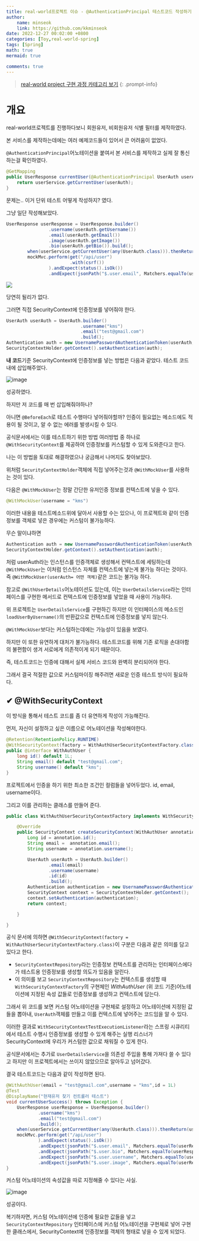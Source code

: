```yaml
---
title: real-world프로젝트 이슈 - @AuthenticationPrincipal 테스트코드 작성하기
author: 
    name: minseok
    link: https://github.com/kkminseok
date: 2022-12-27 00:02:00 +0800
categories: [Toy,real-world-spring]
tags: [Spring]
math: true
mermaid: true

comments: true
---
```


> [real-world project 구현 과정 카테고리 보기](https://kkminseok.github.io/categories/real-world-spring/)
{: .prompt-info}


# 개요

real-world프로젝트를 진행하다보니 회원유저, 비회원유저 식별 필터를 제작하였다.

본 서비스를 제작하는데에는 여러 예제코드들이 있어서 큰 어려움이 없었다.

`@AuthenticationPrincipal`어노테이션을 붙여서 본 서비스를 제작하고 실제 잘 통신하는걸 확인하였다.

```java
@GetMapping
public UserResponse currentUser(@AuthenticationPrincipal UserAuth userAuth) {
    return userService.getCurrentUser(userAuth);
}
```

문제는.. 이거 단위 테스트 어떻게 작성하지? 였다.

그냥 일단 작성해보았다.

```java
UserResponse userResponse = UserResponse.builder()
                .username(userAuth.getUsername())
                .email(userAuth.getEmail())
                .image(userAuth.getImage())
                .bio(userAuth.getBio()).build();
        when(userService.getCurrentUser(any(UserAuth.class))).thenReturn(userResponse);
        mockMvc.perform(get("/api/user")
                        .with(csrf())
                ).andExpect(status().isOk())
                .andExpect(jsonPath("$.user.email", Matchers.equalTo(userResponse.getEmail())))
```

![](https://user-images.githubusercontent.com/30401054/191190887-c50fff56-f6ec-4353-8fc4-fe9b35657bf7.png)

당연히 될리가 없다.

그러면 직접 SecurityContext에 인증정보를 넣어줘야 한다.

```java
UserAuth userAuth = UserAuth.builder()
                            .username("kms")
                            .email("test@gmail.com")
                            .build();
Authentication auth = new UsernamePasswordAuthenticationToken(userAuth, "", null);
SecurityContextHolder.getContext().setAuthentication(auth);
```

**내 코드**기준 SecurityContext에 인증정보를 넣는 방법은 다음과 같았다. 테스트 코드내에 삽입해주었다.

![image](https://user-images.githubusercontent.com/30401054/209621579-9e67d839-7c51-4ffb-874e-17ab5f501a7c.png)

성공하였다.

하지만 저 코드를 매 번 삽입해줘야하나?

아니면 `@BeforeEach`로 테스트 수행마다 넣어줘야할까? 인증이 필요없는 메소드에도 적용이 될 것이고, 알 수 없는 에러를 발생시킬 수 있다.

공식문서에서는 이를 테스트하기 위한 방법 여러방법 중 하나로 `@WithSecurityContext`를 제공하여 인증정보를 커스텀할 수 있게 도와준다고 한다.

나는 이 방법을 토대로 해결하였으나 궁금해서 나머지도 찾아보았다.

위처럼 `SecurityContextHolder`객체에 직접 넣어주는것과 `@WithMockUser`를 사용하는 것이 있다.

다음은 `@WithMockUser`는 정말 간단한 유저인증 정보를 컨텍스트에 넣을 수 있다.

```java
@WithMockUser(username = "kms")
```

이러한 내용을 테스트메소드위에 달아서 사용할 수는 있으나, 이 프로젝트와 같이 인증정보를 객체로 넣은 경우에는 커스텀이 불가능하다.

무슨 말이냐하면

```java
Authentication auth = new UsernamePasswordAuthenticationToken(userAuth, "", null);
SecurityContextHolder.getContext().setAuthentication(auth);
```

처럼 userAuth라는 인스턴스를 인증객체로 생성해서 컨텍스트에 세팅하는데 `@WithMockUser`는 이처럼 인스턴스 자체를 컨텍스트에 넣는게 불가능 하다는 것이다. 즉 `@WithMockUser(userAuth= 어떤 객체)`같은 코드는 불가능 하다.

참고로 `@WithUserDetails`어노테이션도 있는데, 이는 `UserDetailsService`라는 인터페이스를 구현한 메서드로 컨텍스트에 인증정보를 넣었을 때 사용이 가능하다.

위 프로젝트는 `UserDetailsService`를 구현하긴 하지만 이 인터페이스의 메소드인 `loadUserByUsername()`의 반환값으로 컨텍스트에 인증정보를 넣지 않는다.

`@WithMockUser`보다는 커스텀하는데에는 가능성이 있음을 보였다. 

하지만 이 또한 유연하게 대처가 불가능하다. 테스트코드를 위해 기존 로직을 손대야함의 불편함이 생겨 서로에게 의존적이게 되기 때문이다.

즉, 테스트코드는 인증에 대해서 실제 서비스 코드와 완벽히 분리되어야 한다.

그래서 결국 적절한 값으로 커스텀마이징 해주려면 새로운 인증 테스트 방식이 필요하다.

## ✔ @WithSecurityContext

이 방식을 통해서 테스트 코드를 좀 더 유연하게 작성이 가능해진다.

먼저, 자신이 설정하고 싶은 이름으로 어노테이션을 작성해야한다. 

```java
@Retention(RetentionPolicy.RUNTIME)
@WithSecurityContext(factory = WithAuthUserSecurityContextFactory.class)
public @interface WithAuthUser {
    long id() default 1L;
    String email() default "test@gmail.com";
    String username() default "kms";
}
```

프로젝트에서 인증을 하기 위한 최소한 조건인 컬럼들을 넣어두었다. id, email, username이다.

그리고 이를 관리하는 클래스를 만들어 준다.

```java
public class WithAuthUserSecurityContextFactory implements WithSecurityContextFactory<WithAuthUser> {

    @Override
    public SecurityContext createSecurityContext(WithAuthUser annotation) {
        Long id = annotation.id();
        String email =  annotation.email();
        String username = annotation.username();

        UserAuth userAuth = UserAuth.builder()
                .email(email)
                .username(username)
                .id(id)
                .build();
        Authentication authentication = new UsernamePasswordAuthenticationToken(userAuth,"",null);
        SecurityContext context = SecurityContextHolder.getContext();
        context.setAuthentication(authentication);
        return context;

    }

}

```


공식 문서에 의하면 `@WithSecurityContext(factory = WithAuthUserSecurityContextFactory.class)`이 구분은 다음과 같은 의미를 담고 있다고 한다.

- `SecurityContextRepository`라는 인증정보 컨텍스트를 관리하는 인터페이스에다가 테스트용 인증정보를 생성할 의도가 있음을 알린다.
- 이 의미를 보고 `SecurityContextRepository`는 컨텍스트를 생성할 때 `WithSecurityContextFactory`의 구현체인 *WithAuthUser* (위 코드 기준)어노테이션에 지정된 속성 값들로 인증정보를 생성하고 컨텍스트에 담는다.

그래서 위 코드를 보면 커스텀 어노테이션을 구현체로 설정하고 어노테이션에 지정된 값들을 뽑아내, `UserAuth`객체를 만들고 이를 컨텍스트에 넣어주는 코드임을 알 수 있다.

이러한 결과로 `WithSecurityContextTestExecutionListener`라는 스프링 시큐리티에서 테스트 수행시 인증정보를 생성할 수 있게 해주는 실행 리스너가 SecurityContext에 우리가 커스텀한 값으로 채워질 수 있게 한다.

공식문서에서는 추가로 `UserDetailsService`을 의존성 주입을 통해 가져다 쓸 수 있다고 하지만 이 프로젝트에서는 쓰이지 않았으므로 알아두고 넘어갔다.

결국 테스트코드는 다음과 같이 작성하면 된다.

```java
@WithAuthUser(email = "test@gmail.com",username = "kms",id = 1L)
@Test
@DisplayName("현재유저 찾기 컨트롤러 테스트")
void currentUserSuccess() throws Exception {
    UserResponse userResponse = UserResponse.builder()
            .username("kms")
            .email("test@gmail.com")
            .build();
    when(userService.getCurrentUser(any(UserAuth.class))).thenReturn(userResponse);
    mockMvc.perform(get("/api/user")
            ).andExpect(status().isOk())
            .andExpect(jsonPath("$.user.email", Matchers.equalTo(userResponse.getEmail())))
            .andExpect(jsonPath("$.user.bio", Matchers.equalTo(userResponse.getBio())))
            .andExpect(jsonPath("$.user.username", Matchers.equalTo(userResponse.getUsername())))
            .andExpect(jsonPath("$.user.image", Matchers.equalTo(userResponse.getImage())));
}
```

커스텀 어노테이션의 속성값을 따로 지정해줄 수 있다는 사실.

![image](https://user-images.githubusercontent.com/30401054/209631196-6c07a465-a98a-4768-9617-bc5c8459e928.png)

성공이다.

복기하자면, 커스텀 어노테이션에 인증에 필요한 값들을 넣고 `SecurityContextRepository` 인터페이스에 커스텀 어노테이션을 구현체로 넣어 구현한 클래스에서, SecurityContext에 인증정보를 객체의 형태로 넣을 수 있게 되었다.






